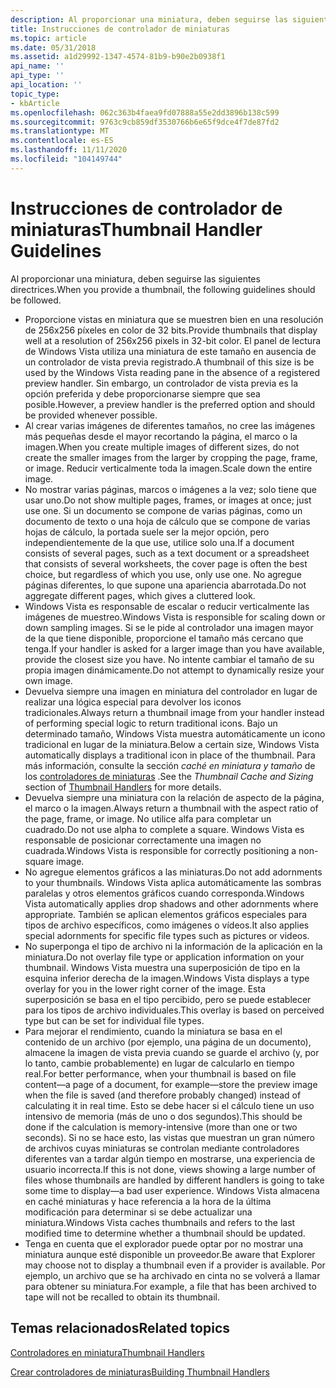 ```yaml
---
description: Al proporcionar una miniatura, deben seguirse las siguientes directrices.
title: Instrucciones de controlador de miniaturas
ms.topic: article
ms.date: 05/31/2018
ms.assetid: a1d29992-1347-4574-81b9-b90e2b0938f1
api_name: ''
api_type: ''
api_location: ''
topic_type:
- kbArticle
ms.openlocfilehash: 062c363b4faea9fd07888a55e2dd3896b138c599
ms.sourcegitcommit: 9763c9cb859df3530766b6e65f9dce4f7de87fd2
ms.translationtype: MT
ms.contentlocale: es-ES
ms.lasthandoff: 11/11/2020
ms.locfileid: "104149744"
---
```

# <a name="thumbnail-handler-guidelines"></a><span data-ttu-id="f914b-103">Instrucciones de controlador de miniaturas</span><span class="sxs-lookup"><span data-stu-id="f914b-103">Thumbnail Handler Guidelines</span></span>

<span data-ttu-id="f914b-104">Al proporcionar una miniatura, deben seguirse las siguientes directrices.</span><span class="sxs-lookup"><span data-stu-id="f914b-104">When you provide a thumbnail, the following guidelines should be followed.</span></span>

-   <span data-ttu-id="f914b-105">Proporcione vistas en miniatura que se muestren bien en una resolución de 256x256 píxeles en color de 32 bits.</span><span class="sxs-lookup"><span data-stu-id="f914b-105">Provide thumbnails that display well at a resolution of 256x256 pixels in 32-bit color.</span></span> <span data-ttu-id="f914b-106">El panel de lectura de Windows Vista utiliza una miniatura de este tamaño en ausencia de un controlador de vista previa registrado.</span><span class="sxs-lookup"><span data-stu-id="f914b-106">A thumbnail of this size is be used by the Windows Vista reading pane in the absence of a registered preview handler.</span></span> <span data-ttu-id="f914b-107">Sin embargo, un controlador de vista previa es la opción preferida y debe proporcionarse siempre que sea posible.</span><span class="sxs-lookup"><span data-stu-id="f914b-107">However, a preview handler is the preferred option and should be provided whenever possible.</span></span>
-   <span data-ttu-id="f914b-108">Al crear varias imágenes de diferentes tamaños, no cree las imágenes más pequeñas desde el mayor recortando la página, el marco o la imagen.</span><span class="sxs-lookup"><span data-stu-id="f914b-108">When you create multiple images of different sizes, do not create the smaller images from the larger by cropping the page, frame, or image.</span></span> <span data-ttu-id="f914b-109">Reducir verticalmente toda la imagen.</span><span class="sxs-lookup"><span data-stu-id="f914b-109">Scale down the entire image.</span></span>
-   <span data-ttu-id="f914b-110">No mostrar varias páginas, marcos o imágenes a la vez; solo tiene que usar uno.</span><span class="sxs-lookup"><span data-stu-id="f914b-110">Do not show multiple pages, frames, or images at once; just use one.</span></span> <span data-ttu-id="f914b-111">Si un documento se compone de varias páginas, como un documento de texto o una hoja de cálculo que se compone de varias hojas de cálculo, la portada suele ser la mejor opción, pero independientemente de la que use, utilice solo una.</span><span class="sxs-lookup"><span data-stu-id="f914b-111">If a document consists of several pages, such as a text document or a spreadsheet that consists of several worksheets, the cover page is often the best choice, but regardless of which you use, only use one.</span></span> <span data-ttu-id="f914b-112">No agregue páginas diferentes, lo que supone una apariencia abarrotada.</span><span class="sxs-lookup"><span data-stu-id="f914b-112">Do not aggregate different pages, which gives a cluttered look.</span></span>
-   <span data-ttu-id="f914b-113">Windows Vista es responsable de escalar o reducir verticalmente las imágenes de muestreo.</span><span class="sxs-lookup"><span data-stu-id="f914b-113">Windows Vista is responsible for scaling down or down sampling images.</span></span> <span data-ttu-id="f914b-114">Si se le pide al controlador una imagen mayor de la que tiene disponible, proporcione el tamaño más cercano que tenga.</span><span class="sxs-lookup"><span data-stu-id="f914b-114">If your handler is asked for a larger image than you have available, provide the closest size you have.</span></span> <span data-ttu-id="f914b-115">No intente cambiar el tamaño de su propia imagen dinámicamente.</span><span class="sxs-lookup"><span data-stu-id="f914b-115">Do not attempt to dynamically resize your own image.</span></span>
-   <span data-ttu-id="f914b-116">Devuelva siempre una imagen en miniatura del controlador en lugar de realizar una lógica especial para devolver los iconos tradicionales.</span><span class="sxs-lookup"><span data-stu-id="f914b-116">Always return a thumbnail image from your handler instead of performing special logic to return traditional icons.</span></span> <span data-ttu-id="f914b-117">Bajo un determinado tamaño, Windows Vista muestra automáticamente un icono tradicional en lugar de la miniatura.</span><span class="sxs-lookup"><span data-stu-id="f914b-117">Below a certain size, Windows Vista automatically displays a traditional icon in place of the thumbnail.</span></span> <span data-ttu-id="f914b-118">Para más información, consulte la sección *caché en miniatura y tamaño* de los [controladores de miniaturas](thumbnail-providers.md) .</span><span class="sxs-lookup"><span data-stu-id="f914b-118">See the *Thumbnail Cache and Sizing* section of [Thumbnail Handlers](thumbnail-providers.md) for more details.</span></span>
-   <span data-ttu-id="f914b-119">Devuelva siempre una miniatura con la relación de aspecto de la página, el marco o la imagen.</span><span class="sxs-lookup"><span data-stu-id="f914b-119">Always return a thumbnail with the aspect ratio of the page, frame, or image.</span></span> <span data-ttu-id="f914b-120">No utilice alfa para completar un cuadrado.</span><span class="sxs-lookup"><span data-stu-id="f914b-120">Do not use alpha to complete a square.</span></span> <span data-ttu-id="f914b-121">Windows Vista es responsable de posicionar correctamente una imagen no cuadrada.</span><span class="sxs-lookup"><span data-stu-id="f914b-121">Windows Vista is responsible for correctly positioning a non-square image.</span></span>
-   <span data-ttu-id="f914b-122">No agregue elementos gráficos a las miniaturas.</span><span class="sxs-lookup"><span data-stu-id="f914b-122">Do not add adornments to your thumbnails.</span></span> <span data-ttu-id="f914b-123">Windows Vista aplica automáticamente las sombras paralelas y otros elementos gráficos cuando corresponda.</span><span class="sxs-lookup"><span data-stu-id="f914b-123">Windows Vista automatically applies drop shadows and other adornments where appropriate.</span></span> <span data-ttu-id="f914b-124">También se aplican elementos gráficos especiales para tipos de archivo específicos, como imágenes o vídeos.</span><span class="sxs-lookup"><span data-stu-id="f914b-124">It also applies special adornments for specific file types such as pictures or videos.</span></span>
-   <span data-ttu-id="f914b-125">No superponga el tipo de archivo ni la información de la aplicación en la miniatura.</span><span class="sxs-lookup"><span data-stu-id="f914b-125">Do not overlay file type or application information on your thumbnail.</span></span> <span data-ttu-id="f914b-126">Windows Vista muestra una superposición de tipo en la esquina inferior derecha de la imagen.</span><span class="sxs-lookup"><span data-stu-id="f914b-126">Windows Vista displays a type overlay for you in the lower right corner of the image.</span></span> <span data-ttu-id="f914b-127">Esta superposición se basa en el tipo percibido, pero se puede establecer para los tipos de archivo individuales.</span><span class="sxs-lookup"><span data-stu-id="f914b-127">This overlay is based on perceived type but can be set for individual file types.</span></span>
-   <span data-ttu-id="f914b-128">Para mejorar el rendimiento, cuando la miniatura se basa en el contenido de un archivo (por ejemplo, una página de un documento), almacene la imagen de vista previa cuando se guarde el archivo (y, por lo tanto, cambie probablemente) en lugar de calcularlo en tiempo real.</span><span class="sxs-lookup"><span data-stu-id="f914b-128">For better performance, when your thumbnail is based on file content—a page of a document, for example—store the preview image when the file is saved (and therefore probably changed) instead of calculating it in real time.</span></span> <span data-ttu-id="f914b-129">Esto se debe hacer si el cálculo tiene un uso intensivo de memoria (más de uno o dos segundos).</span><span class="sxs-lookup"><span data-stu-id="f914b-129">This should be done if the calculation is memory-intensive (more than one or two seconds).</span></span> <span data-ttu-id="f914b-130">Si no se hace esto, las vistas que muestran un gran número de archivos cuyas miniaturas se controlan mediante controladores diferentes van a tardar algún tiempo en mostrarse, una experiencia de usuario incorrecta.</span><span class="sxs-lookup"><span data-stu-id="f914b-130">If this is not done, views showing a large number of files whose thumbnails are handled by different handlers is going to take some time to display—a bad user experience.</span></span> <span data-ttu-id="f914b-131">Windows Vista almacena en caché miniaturas y hace referencia a la hora de la última modificación para determinar si se debe actualizar una miniatura.</span><span class="sxs-lookup"><span data-stu-id="f914b-131">Windows Vista caches thumbnails and refers to the last modified time to determine whether a thumbnail should be updated.</span></span>
-   <span data-ttu-id="f914b-132">Tenga en cuenta que el explorador puede optar por no mostrar una miniatura aunque esté disponible un proveedor.</span><span class="sxs-lookup"><span data-stu-id="f914b-132">Be aware that Explorer may choose not to display a thumbnail even if a provider is available.</span></span> <span data-ttu-id="f914b-133">Por ejemplo, un archivo que se ha archivado en cinta no se volverá a llamar para obtener su miniatura.</span><span class="sxs-lookup"><span data-stu-id="f914b-133">For example, a file that has been archived to tape will not be recalled to obtain its thumbnail.</span></span>

## <a name="related-topics"></a><span data-ttu-id="f914b-134">Temas relacionados</span><span class="sxs-lookup"><span data-stu-id="f914b-134">Related topics</span></span>

<dl> <dt>

[<span data-ttu-id="f914b-135">Controladores en miniatura</span><span class="sxs-lookup"><span data-stu-id="f914b-135">Thumbnail Handlers</span></span>](thumbnail-providers.md)
</dt> <dt>

[<span data-ttu-id="f914b-136">Crear controladores de miniaturas</span><span class="sxs-lookup"><span data-stu-id="f914b-136">Building Thumbnail Handlers</span></span>](building-thumbnail-providers.md)
</dt> </dl>

 

 



